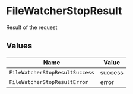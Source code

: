 # FileWatcherStopResult

Result of the request


## Values

| Name                           | Value                          |
| ------------------------------ | ------------------------------ |
| `FileWatcherStopResultSuccess` | success                        |
| `FileWatcherStopResultError`   | error                          |